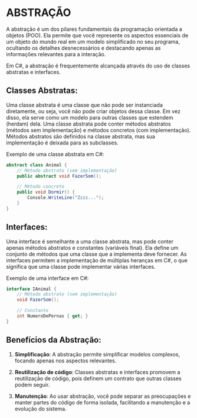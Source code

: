 # ABSTRAÇÃO 
A abstração é um dos pilares fundamentais da programação orientada a objetos (POO). Ela permite que você represente os aspectos essenciais de um objeto do mundo real em um modelo simplificado no seu programa, ocultando os detalhes desnecessários e destacando apenas as informações relevantes para a interação.

Em C#, a abstração é frequentemente alcançada através do uso de classes abstratas e interfaces.

## Classes Abstratas:
Uma classe abstrata é uma classe que não pode ser instanciada diretamente, ou seja, você não pode criar objetos dessa classe. Em vez disso, ela serve como um modelo para outras classes que estendem (herdam) dela. Uma classe abstrata pode conter métodos abstratos (métodos sem implementação) e métodos concretos (com implementação). Métodos abstratos são definidos na classe abstrata, mas sua implementação é deixada para as subclasses.

Exemplo de uma classe abstrata em C#:

```csharp
abstract class Animal {
    // Método abstrato (sem implementação)
    public abstract void FazerSom();

    // Método concreto
    public void Dormir() {
        Console.WriteLine("Zzzz...");
    }
}
```

## Interfaces:
Uma interface é semelhante a uma classe abstrata, mas pode conter apenas métodos abstratos e constantes (variáveis ​​final). Ela define um conjunto de métodos que uma classe que a implementa deve fornecer. As interfaces permitem a implementação de múltiplas heranças em C#, o que significa que uma classe pode implementar várias interfaces.

Exemplo de uma interface em C#:

```csharp
interface IAnimal {
    // Método abstrato (sem implementação)
    void FazerSom();

    // Constante
    int NumeroDePernas { get; }
}
```

## Benefícios da Abstração:
1. **Simplificação**: A abstração permite simplificar modelos complexos, focando apenas nos aspectos relevantes.

2. **Reutilização de código**: Classes abstratas e interfaces promovem a reutilização de código, pois definem um contrato que outras classes podem seguir.

3. **Manutenção**: Ao usar abstração, você pode separar as preocupações e manter partes do código de forma isolada, facilitando a manutenção e a evolução do sistema.
